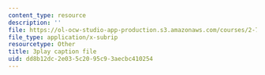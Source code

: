 ```yaml
---
content_type: resource
description: ''
file: https://ol-ocw-studio-app-production.s3.amazonaws.com/courses/2-71-optics-spring-2009/dd8b12dc2e035c2095c93aecbc410254_LDlGKU0ryQ8.vtt
file_type: application/x-subrip
resourcetype: Other
title: 3play caption file
uid: dd8b12dc-2e03-5c20-95c9-3aecbc410254
---
```

